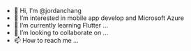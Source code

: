 - 👋 Hi, I’m @jordanchang
- 👀 I’m interested in mobile app develop and Microsoft Azure
- 🌱 I’m currently learning Flutter ...
- 💞️ I’m looking to collaborate on ...
- 📫 How to reach me ...

<!---
jordanchang/jordanchang is a ✨ special ✨ repository because its `README.md` (this file) appears on your GitHub profile.
You can click the Preview link to take a look at your changes.
--->
